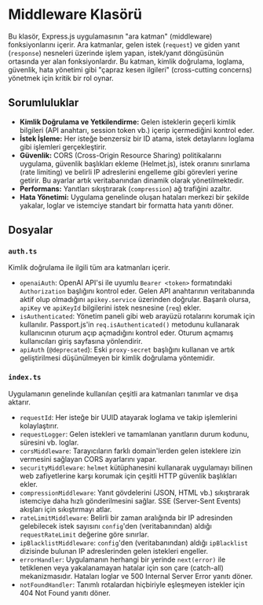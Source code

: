 # Middleware Klasörü

Bu klasör, Express.js uygulamasının "ara katman" (middleware) fonksiyonlarını içerir. Ara katmanlar, gelen istek (`request`) ve giden yanıt (`response`) nesneleri üzerinde işlem yapan, istek/yanıt döngüsünün ortasında yer alan fonksiyonlardır. Bu katman, kimlik doğrulama, loglama, güvenlik, hata yönetimi gibi "çapraz kesen ilgileri" (cross-cutting concerns) yönetmek için kritik bir rol oynar.

## Sorumluluklar

* **Kimlik Doğrulama ve Yetkilendirme:** Gelen isteklerin geçerli kimlik bilgileri (API anahtarı, session token vb.) içerip içermediğini kontrol eder.
* **İstek İşleme:** Her isteğe benzersiz bir ID atama, istek detaylarını loglama gibi işlemleri gerçekleştirir.
* **Güvenlik:** CORS (Cross-Origin Resource Sharing) politikalarını uygulama, güvenlik başlıkları ekleme (Helmet.js), istek oranını sınırlama (rate limiting) ve belirli IP adreslerini engelleme gibi görevleri yerine getirir. Bu ayarlar artık veritabanından dinamik olarak yönetilmektedir.
* **Performans:** Yanıtları sıkıştırarak (`compression`) ağ trafiğini azaltır.
* **Hata Yönetimi:** Uygulama genelinde oluşan hataları merkezi bir şekilde yakalar, loglar ve istemciye standart bir formatta hata yanıtı döner.

## Dosyalar

### `auth.ts`

Kimlik doğrulama ile ilgili tüm ara katmanları içerir.

* `openaiAuth`: OpenAI API'si ile uyumlu `Bearer <token>` formatındaki `Authorization` başlığını kontrol eder. Gelen API anahtarının veritabanında aktif olup olmadığını `apikey.service` üzerinden doğrular. Başarılı olursa, `apiKey` ve `apiKeyId` bilgilerini istek nesnesine (`req`) ekler.
* `isAuthenticated`: Yönetim paneli gibi web arayüzü rotalarını korumak için kullanılır. Passport.js'in `req.isAuthenticated()` metodunu kullanarak kullanıcının oturum açıp açmadığını kontrol eder. Oturum açmamış kullanıcıları giriş sayfasına yönlendirir.
* `apiAuth` (`@deprecated`): Eski `proxy-secret` başlığını kullanan ve artık geliştirilmesi düşünülmeyen bir kimlik doğrulama yöntemidir.

### `index.ts`

Uygulamanın genelinde kullanılan çeşitli ara katmanları tanımlar ve dışa aktarır.

* `requestId`: Her isteğe bir UUID atayarak loglama ve takip işlemlerini kolaylaştırır.
* `requestLogger`: Gelen istekleri ve tamamlanan yanıtların durum kodunu, süresini vb. loglar.
* `corsMiddleware`: Tarayıcıların farklı domain'lerden gelen isteklere izin vermesini sağlayan CORS ayarlarını yapar.
* `securityMiddleware`: `helmet` kütüphanesini kullanarak uygulamayı bilinen web zafiyetlerine karşı korumak için çeşitli HTTP güvenlik başlıkları ekler.
* `compressionMiddleware`: Yanıt gövdelerini (JSON, HTML vb.) sıkıştırarak istemciye daha hızlı gönderilmesini sağlar. SSE (Server-Sent Events) akışları için sıkıştırmayı atlar.
* `rateLimitMiddleware`: Belirli bir zaman aralığında bir IP adresinden gelebilecek istek sayısını `config`'den (veritabanından) aldığı `requestRateLimit` değerine göre sınırlar.
* `ipBlacklistMiddleware`: `config`'den (veritabanından) aldığı `ipBlacklist` dizisinde bulunan IP adreslerinden gelen istekleri engeller.
* `errorHandler`: Uygulamanın herhangi bir yerinde `next(error)` ile tetiklenen veya yakalanamayan hatalar için son çare (catch-all) mekanizmasıdır. Hataları loglar ve 500 Internal Server Error yanıtı döner.
* `notFoundHandler`: Tanımlı rotalardan hiçbiriyle eşleşmeyen istekler için 404 Not Found yanıtı döner.
